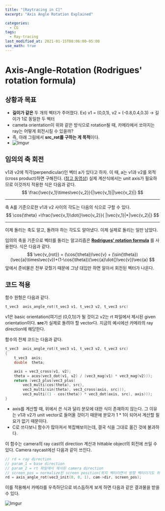 ```yaml
---
title: "[Raytracing in C]"
excerpt: "Axis Angle Rotation Explained"

categories:
  - CG
tags:
  - Ray-tracing 
last_modified_at: 2021-01-15T08:06:00-05:00
use_math: true
---
```

# Axis-Angle-Rotation (Rodrigues' rotation formula)

## 상황과 목표

- **길이가 같은** 두 개의 벡터가 주어졌다.
  Ex) v1 = (0,0,1), v2 = (-0.8,0.4,0.3) -> 길이가 1로 동일한 두 벡터
- cameta orientation이 위와 같은 방식으로 rotation될 때, 카메라에서 쏘아지는 ray는 어떻게 회전시킬 수 있을까?
- 즉, 아래 그림에서 **src_rot를 구하는 게 목적**이다.
- ![Imgur](https://i.imgur.com/E0rqU6g.png)

## 임의의 축 회전

v1과 v2에 직각(perpendicular)인 벡터 a가 있다고 하자.
이 때, a는 v1과 v2를 외적(cross product)하면 구해진다. ([참고 동영상](https://www.youtube.com/watch?v=eu6i7WJeinw))
실제 계산식에서는 unit axis가 필요하므로 이것까지 적용한 식은 다음과 같다.
$$
\frac{\vec{v_1}\times\vec{v_2}}{|\vec{v_1}||\vec{v_2}|}
$$

---

축 A를 기준으로한 v1과 v2 사이의 각도는 다음의 식으로 구할 수 있다.
$$
\cos{\theta} =\frac{\vec{v_1}\dot{}\vec{v_2}}{ |\vec{v_1}|*|\vec{v_2}|}
$$

---

이제 돌리는 축도 알고, 돌려야 하는 각도도 알아냈다. 이제 실제로 돌리는 일만 남았다.

임의의 축을 기준으로 벡터를 돌리는 알고리즘은 **[Rodrigues' rotation formula](https://en.wikipedia.org/wiki/Rodrigues%27_rotation_formula)** 를 사용한다. 식은 다음과 같다.
$$
\vec{v_{rot}} = (\cos{\theta})\vec{v} + (\sin{\theta})(\vec{a}\times\vec{v})+(1-\cos{\theta})(\vec{a}\dot{}\vec{v})\vec{a}
$$
앞에서 준비물은 전부 갖췄기 때문에 그냥 대입만 하면 알아서 회전된 벡터가 나온다.

## 코드 적용

함수 원형은 다음과 같다.

```c
t_vec3	axis_angle_rot(t_vec3 v1, t_vec3 v2, t_vec3 src)
```

v1은 basic orientation(여기선 (0,0,1))가 될 것이고 v2는 rt 파일에서 제시된 given orientation이다. **src**가 실제로 돌려야 할 vector다. 지금의 예시에선 카메라의 ray direction에 해당한다.

함수의 전체 코드는 다음과 같다.

~~~c
t_vec3	axis_angle_rot(t_vec3 v1, t_vec3 v2, t_vec3 src)
{
	t_vec3	axis;
	double	theta;

	axis = vec3_cross(v1, v2);
	theta = acos(vec3_dot(v1, v2) / (vec3_mag(v1) * vec3_mag(v2)));
	return (vec3_plus(vec3_plus(
		vec3_multi(cos(theta), src),
		vec3_multi(sin(theta), vec3_cross(axis, src))),
		vec3_multi((1 - cos(theta)) * vec3_dot(axis, src), axis)));
}
~~~

- axis를 계산할 때, 위에서 쓴 식과 달리 분모에 대한 식이 존재하지 않는다. 그 이유는 v1과 v2가 unit vector로 들어올 것이기 때문에 분모가 1 * 1이 되어서 계산할 필요가 없기 때문이다.
- C로 쓰다보니 함수가 많아져서 복잡해보이는데, 결국 식을 그대로 옮긴 것에 불과하다.

이 함수는 camera의 ray cast의 direction 계산과 hittable object의 회전에 쓰일 수 있다. Camera raycast에선 다음과 같이 쓰인다.

~~~c
// rd = ray direction
// param_1 = base direction
// param_2 = rt 파일에서 제시된 camera direction
// screen_pos = normalize된 screen position(위치 벡터이면서 방향 벡터이기도 하다.)
rd = axis_angle_rot(vec3_init(0, 0, 1), cam->dir, screen_pos);
~~~

이를 적용해서 카메라를 우측하단으로 비스듬하게 보게 하면 다음과 같은 결과물을 받을 수 있다.

![Imgur](https://i.imgur.com/0FUwhJc.png)
